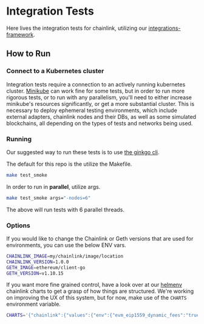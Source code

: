 # Integration Tests

Here lives the integration tests for chainlink, utilizing our [integrations-framework](https://github.com/smartcontractkit/integrations-framework).

## How to Run

### Connect to a Kubernetes cluster

Integration tests require a connection to an actively running kubernetes cluster. [Minikube](https://minikube.sigs.k8s.io/docs/start/)
can work fine for some tests, but in order to run more rigorous tests, or to run with any parallelism, you'll need to either
increase minikube's resources significantly, or get a more substantial cluster.
This is necessary to deploy ephemeral testing environments, which include external adapters, chainlink nodes and their DBs,
as well as some simulated blockchains, all depending on the types of tests and networks being used.

### Running

Our suggested way to run these tests is to use [the ginkgo cli](https://onsi.github.io/ginkgo/#the-ginkgo-cli).

The default for this repo is the utilize the Makefile.

```sh
make test_smoke
```

In order to run in **parallel**, utilize args.

```sh
make test_smoke args="-nodes=6"
```

The above will run tests with 6 parallel threads.

### Options

If you would like to change the Chainlink or Geth versions that are used for environments, you can use the below ENV vars. 

```sh
CHAINLINK_IMAGE=my/chainlink/image/location
CHAINLINK_VERSION=1.0.0
GETH_IMAGE=ethereum/client-go
GETH_VERSION=v1.10.15
```

If you want more fine grained control, have a look over at our [helmenv](https://github.com/smartcontractkit/helmenv/) chainlink charts to get a grasp of how things are structured. We're working on improving the UX of this system, but for now, make use of the `CHARTS` environment variable.

```sh
CHARTS='{"chainlink":{"values":{"env":{"evm_eip1559_dynamic_fees":"true"}}}}'
```
